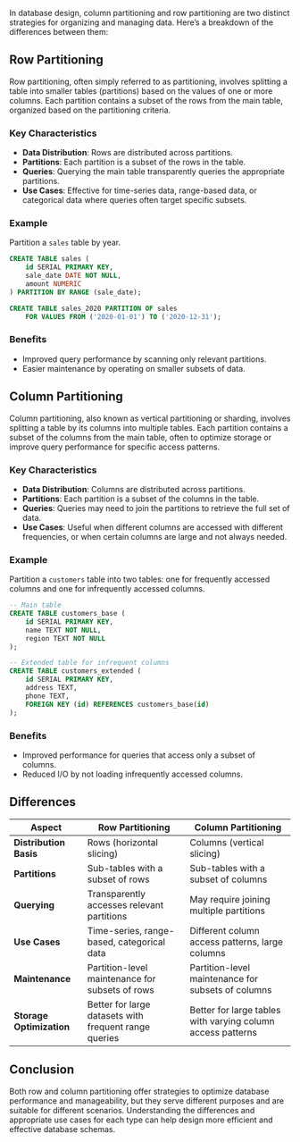 In database design, column partitioning and row partitioning are two distinct strategies for organizing and managing data. Here’s a breakdown of the differences between them:

## Row Partitioning

Row partitioning, often simply referred to as partitioning, involves splitting a table into smaller tables (partitions) based on the values of one or more columns. Each partition contains a subset of the rows from the main table, organized based on the partitioning criteria.

### Key Characteristics

- **Data Distribution**: Rows are distributed across partitions.
- **Partitions**: Each partition is a subset of the rows in the table.
- **Queries**: Querying the main table transparently queries the appropriate partitions.
- **Use Cases**: Effective for time-series data, range-based data, or categorical data where queries often target specific subsets.

### Example

Partition a `sales` table by year.

```sql
CREATE TABLE sales (
    id SERIAL PRIMARY KEY,
    sale_date DATE NOT NULL,
    amount NUMERIC
) PARTITION BY RANGE (sale_date);

CREATE TABLE sales_2020 PARTITION OF sales
    FOR VALUES FROM ('2020-01-01') TO ('2020-12-31');
```

### Benefits

- Improved query performance by scanning only relevant partitions.
- Easier maintenance by operating on smaller subsets of data.

## Column Partitioning

Column partitioning, also known as vertical partitioning or sharding, involves splitting a table by its columns into multiple tables. Each partition contains a subset of the columns from the main table, often to optimize storage or improve query performance for specific access patterns.

### Key Characteristics

- **Data Distribution**: Columns are distributed across partitions.
- **Partitions**: Each partition is a subset of the columns in the table.
- **Queries**: Queries may need to join the partitions to retrieve the full set of data.
- **Use Cases**: Useful when different columns are accessed with different frequencies, or when certain columns are large and not always needed.

### Example

Partition a `customers` table into two tables: one for frequently accessed columns and one for infrequently accessed columns.

```sql
-- Main table
CREATE TABLE customers_base (
    id SERIAL PRIMARY KEY,
    name TEXT NOT NULL,
    region TEXT NOT NULL
);

-- Extended table for infrequent columns
CREATE TABLE customers_extended (
    id SERIAL PRIMARY KEY,
    address TEXT,
    phone TEXT,
    FOREIGN KEY (id) REFERENCES customers_base(id)
);
```

### Benefits

- Improved performance for queries that access only a subset of columns.
- Reduced I/O by not loading infrequently accessed columns.

## Differences

| Aspect                   | Row Partitioning                                  | Column Partitioning                                |
|--------------------------|---------------------------------------------------|----------------------------------------------------|
| **Distribution Basis**   | Rows (horizontal slicing)                         | Columns (vertical slicing)                         |
| **Partitions**           | Sub-tables with a subset of rows                  | Sub-tables with a subset of columns                |
| **Querying**             | Transparently accesses relevant partitions        | May require joining multiple partitions            |
| **Use Cases**            | Time-series, range-based, categorical data        | Different column access patterns, large columns    |
| **Maintenance**          | Partition-level maintenance for subsets of rows   | Partition-level maintenance for subsets of columns |
| **Storage Optimization** | Better for large datasets with frequent range queries | Better for large tables with varying column access patterns |

## Conclusion

Both row and column partitioning offer strategies to optimize database performance and manageability, but they serve different purposes and are suitable for different scenarios. Understanding the differences and appropriate use cases for each type can help design more efficient and effective database schemas.

